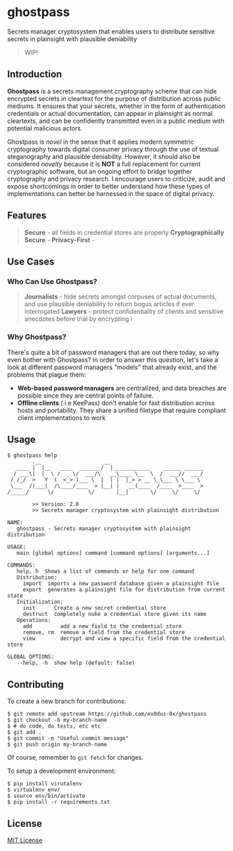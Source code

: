# ghostpass

Secrets manager cryptosystem that enables users to distribute sensitive secrets in plainsight with plausible deniability

> WIP!

## Introduction

__Ghostpass__ is a secrets management cryptography scheme that can hide encrypted secrets in cleartext for the purpose of distribution across public mediums. It ensures that your secrets, whether in the form of authentication credentials or actual documentation, can appear in plainsight as normal cleartexts, and can be confidently transmitted even in a public medium with potential malicious actors.

Ghostpass is _novel_ in the sense that it applies modern symmetric cryptography towards digital consumer privacy through the use of textual steganography and plausible deniability. However, it should also be considered _novelty_ because it is __NOT__ a full replacement for current cryptographic software, but an ongoing effort to bridge together cryptography and privacy research. I encourage users to criticize, audit and expose shortcomings in order to better understand how these types of implementations can better be harnessed in the space of digital privacy.

## Features

> __Secure__ - all fields in credential stores are properly
> __Cryptographically Secure__ -
> __Privacy-First__ -

## Use Cases

### Who Can Use Ghostpass?

> __Journalists__ - hide secrets amongst corpuses of actual documents, and use plausible deniability to return bogus articles if ever interrogated
> __Lawyers__ - protect confidentiality of clients and sensitive anecdotes before trial by encrypting i

### Why Ghostpass?

There's quite a bit of password managers that are out there today, so why even bother with Ghostpass? In order to answer this question, let's take a look at different password managers "models" that already exist, and the problems that plague them:

* __Web-based password managers__ are centralized, and data breaches are possible since they are central points of failure.
* __Offline clients__ ( i.e KeePass) don't enable for fast distribution across hosts and portability. They share a unified filetype that require compliant client implementations to work

## Usage

```
$ ghostpass help
        .__                    __
   ____ |  |__   ____  _______/  |____________    ______ ______
  / ___\|  |  \ /  _ \/  ___/\   __\____ \__  \  /  ___//  ___/
 / /_/  >   Y  (  <_> )___ \  |  | |  |_> > __ \_\___ \ \___ \
 \___  /|___|  /\____/____  > |__| |   __(____  /____  >____  >
/_____/      \/           \/       |__|       \/     \/     \/

        >> Version: 2.0
        >> Secrets manager cryptosystem with plainsight distribution

NAME:
   ghostpass - Secrets manager cryptosystem with plainsight distribution

USAGE:
   main [global options] command [command options] [arguments...]

COMMANDS:
   help, h  Shows a list of commands or help for one command
   Distribution:
     import  imports a new password database given a plainsight file
     export  generates a plainsight file for distribution from current state
   Initialization:
     init      Create a new secret credential store
     destruct  completely nuke a credential store given its name
   Operations:
     add         add a new field to the credential store
     remove, rm  remove a field from the credential store
     view        decrypt and view a specific field from the credential store

GLOBAL OPTIONS:
   --help, -h  show help (default: false)

```

## Contributing

To create a new branch for contributions:

```
$ git remote add upstream https://github.com/ex0dus-0x/ghostpass
$ git checkout -b my-branch-name
$ # do code, do tests, etc etc
$ git add .
$ git commit -m "Useful commit message"
$ git push origin my-branch-name
```

Of course, remember to `git fetch` for changes.

To setup a development environment:

```
$ pip install virutalenv
$ virtualenv env/
$ source env/bin/activate
$ pip install -r requirements.txt
```

## License

[MIT License](https://codemuch.tech/license.txt)
